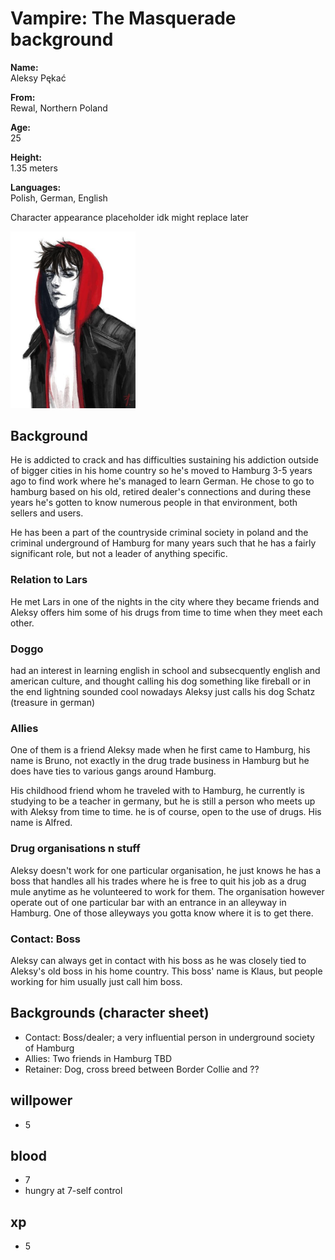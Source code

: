 # Vampire: The Masquerade background

**Name:**   
Aleksy Pękać

**From:**   
Rewal, Northern Poland

**Age:**    
25

**Height:**     
1.35 meters

**Languages:**  
Polish, German, English

Character appearance placeholder idk might replace later

<img src="potential character art.jpg" alt="character appearance" width="200"/>

## Background

He is addicted to crack and has difficulties sustaining his addiction outside of bigger cities in his home country so he's moved to Hamburg 3-5 years ago to find work where he's managed to learn German. He chose to go to hamburg based on his old, retired dealer's connections and during these years he's gotten to know numerous people in that environment, both sellers and users.

He has been a part of the countryside criminal society in poland and the criminal underground of Hamburg for many years such that he has a fairly significant role, but not a leader of anything specific.

### Relation to Lars
He met Lars in one of the nights in the city where they became friends and Aleksy offers him some of his drugs from time to time when they meet each other.

### Doggo
had an interest in learning english in school and subsecquently english and american culture, and thought calling his dog something like fireball or in the end lightning sounded cool
nowadays Aleksy just calls his dog Schatz (treasure in german)

### Allies
One of them is a friend Aleksy made when he first came to Hamburg, his name is Bruno, not exactly in the drug trade business in Hamburg but he does have ties to various gangs around Hamburg.

His childhood friend whom he traveled with to Hamburg, he currently is studying to be a teacher in germany, but he is still a person who meets up with Aleksy from time to time. he is of course, open to the use of drugs. His name is Alfred. 

### Drug organisations n stuff

Aleksy doesn't work for one particular organisation, he just knows he has a boss that handles all his trades where he is free to quit his job as a drug mule anytime as he volunteered to work for them. The organisation however operate out of one particular bar with an entrance in an alleyway in Hamburg. One of those alleyways you gotta know where it is to get there.

### Contact: Boss

Aleksy can always get in contact with his boss as he was closely tied to Aleksy's old boss in his home country. This boss' name is Klaus, but people working for him usually just call him boss.

## Backgrounds (character sheet)

*   Contact:    Boss/dealer; a very influential person in underground society of Hamburg
*   Allies:     Two friends in Hamburg TBD
*   Retainer:   Dog, cross breed between Border Collie and ??

## willpower
*   5

## blood
*   7
*   hungry at 7-self control

## xp
*   5
